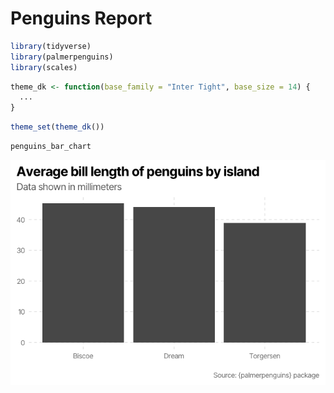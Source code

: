 # Penguins Report


``` r
library(tidyverse)
library(palmerpenguins)
library(scales)
```

``` r
theme_dk <- function(base_family = "Inter Tight", base_size = 14) {
  ...
}
```

``` r
theme_set(theme_dk())
```

``` r
penguins_bar_chart
```

![](theme-set_files/figure-commonmark/unnamed-chunk-6-1.png)

